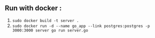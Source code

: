 ## Run with docker :

1. `sudo docker build -t server .`
2. `sudo docker run -d --name go_app --link postgres:postgres -p 3000:3000 server go run server.go`
